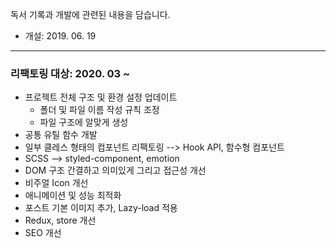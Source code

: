 
 독서 기록과 개발에 관련된 내용을 담습니다.
 
 * 개설: 2019. 06. 19
 
 ---
  
 ### 리팩토링 대상: 2020. 03 ~
 * 프로젝트 전체 구조 및 환경 설정 업데이트
   * 폴더 및 파일 이름 작성 규칙 조정
   * 파일 구조에 알맞게 생성
 * 공통 유틸 함수 개발
 * 일부 클레스 형태의 컴포넌트 리팩토링 --> Hook API, 함수형 컴포넌트
 * SCSS --> styled-component, emotion
 * DOM 구조 간결하고 의미있게 그리고 접근성 개선
 * 비주얼 Icon 개선
 * 애니메이션 및 성능 최적화
 * 포스트 기본 이미지 추가, Lazy-load 적용
 * Redux, store 개선
 * SEO 개선
